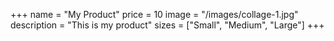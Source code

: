 +++
name = "My Product"
price = 10
image = "/images/collage-1.jpg"
description = "This is my product"
sizes = ["Small", "Medium", "Large"]
+++
